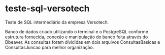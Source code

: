 # teste-sql-versotech
Teste de SQL intermediário da empresa Versotech.

Banco de dados criado utilizando o terminal e o PostgreSQL conforme estrutura fornecida, conexão e manipulação do banco feita através do Dbeaver. As consultas foram divididas em dois arquivos ConsultasBasicas e ConsultasJuncao para melhor organização.
